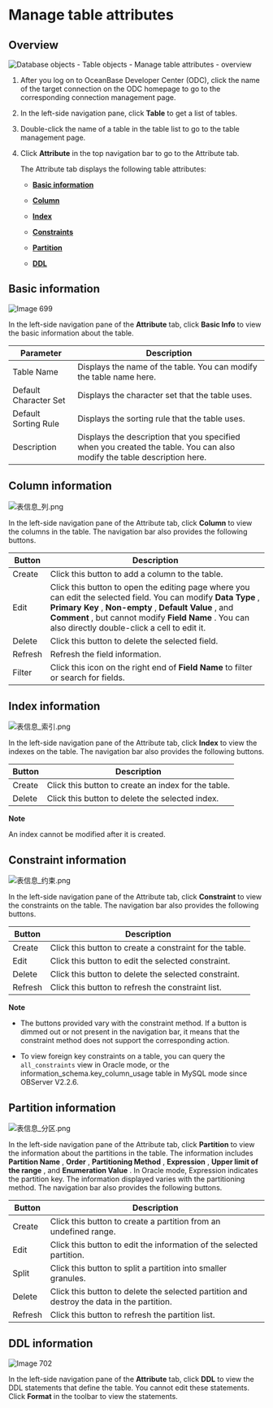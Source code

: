 Manage table attributes 
============================================



Overview 
-----------------------------

![Database objects - Table objects - Manage table attributes - overview](https://help-static-aliyun-doc.aliyuncs.com/assets/img/en-US/0560960461/p358285.png)

1. After you log on to OceanBase Developer Center (ODC), click the name of the target connection on the ODC homepage to go to the corresponding connection management page.

   

2. In the left-side navigation pane, click **Table** to get a list of tables.

   

3. Double-click the name of a table in the table list to go to the table management page.

   

4. Click **Attribute** in the top navigation bar to go to the Attribute tab. 

   The Attribute tab displays the following table attributes:
   * **[Basic information](#basic-information)**

     
   
   * **[Column](#column)**

     
   
   * **[Index](#index)**

     
   
   * **[Constraints](#constraints)**

     
   
   * **[Partition](#partition)**

     
   
   * **[DDL](#ddl)**

Basic information 
--------------------------------------

![Image 699](https://help-static-aliyun-doc.aliyuncs.com/assets/img/en-US/0560960461/p281788.png)

In the left-side navigation pane of the **Attribute** tab, click **Basic Info** to view the basic information about the table.


|       Parameter       |                                                       Description                                                       |
|-----------------------|-------------------------------------------------------------------------------------------------------------------------|
| Table Name            | Displays the name of the table. You can modify the table name here.                                                     |
| Default Character Set | Displays the character set that the table uses.                                                                         |
| Default Sorting Rule  | Displays the sorting rule that the table uses.                                                                          |
| Description           | Displays the description that you specified when you created the table. You can also modify the table description here. |



Column information 
---------------------------------------

![表信息_列.png](https://help-static-aliyun-doc.aliyuncs.com/assets/img/en-US/6229586261/p138314.png "表信息_列.png")

In the left-side navigation pane of the Attribute tab, click **Column** to view the columns in the table. The navigation bar also provides the following buttons.


| Button  |                                                                                                                                    Description                                                                                                                                    |
|---------|-----------------------------------------------------------------------------------------------------------------------------------------------------------------------------------------------------------------------------------------------------------------------------------|
| Create  | Click this button to add a column to the table.                                                                                                                                                                                                                                   |
| Edit    | Click this button to open the editing page where you can edit the selected field. You can modify **Data Type** , **Primary Key** , **Non-empty** , **Default Value** , and **Comment** , but cannot modify **Field Name** . You can also directly double-click a cell to edit it. |
| Delete  | Click this button to delete the selected field.                                                                                                                                                                                                                                   |
| Refresh | Refresh the field information.                                                                                                                                                                                                                                                    |
| Filter  | Click this icon on the right end of **Field Name** to filter or search for fields.                                                                                                                                                                                                |



Index information 
--------------------------------------

![表信息_索引.png](https://help-static-aliyun-doc.aliyuncs.com/assets/img/en-US/6229586261/p138315.png "表信息_索引.png")

In the left-side navigation pane of the Attribute tab, click **Index** to view the indexes on the table. The navigation bar also provides the following buttons.


| Button |                     Description                     |
|--------|-----------------------------------------------------|
| Create | Click this button to create an index for the table. |
| Delete | Click this button to delete the selected index.     |


**Note**



An index cannot be modified after it is created.

Constraint information 
-------------------------------------------

![表信息_约束.png](https://help-static-aliyun-doc.aliyuncs.com/assets/img/en-US/6229586261/p138316.png "表信息_约束.png")

In the left-side navigation pane of the Attribute tab, click **Constraint** to view the constraints on the table. The navigation bar also provides the following buttons.


| Button  |                       Description                       |
|---------|---------------------------------------------------------|
| Create  | Click this button to create a constraint for the table. |
| Edit    | Click this button to edit the selected constraint.      |
| Delete  | Click this button to delete the selected constraint.    |
| Refresh | Click this button to refresh the constraint list.       |


**Note**



* The buttons provided vary with the constraint method. If a button is dimmed out or not present in the navigation bar, it means that the constraint method does not support the corresponding action.

  

* To view foreign key constraints on a table, you can query the `all_constraints` view in Oracle mode, or the information_schema.key_column_usage table in MySQL mode since OBServer V2.2.6.

  




Partition information 
------------------------------------------

![表信息_分区.png](https://help-static-aliyun-doc.aliyuncs.com/assets/img/en-US/7229586261/p138317.png "表信息_分区.png")

In the left-side navigation pane of the Attribute tab, click **Partition** to view the information about the partitions in the table. The information includes **Partition Name** , **Order** , **Partitioning Method** , **Expression** , **Upper limit of the range** , and **Enumeration Value** . In Oracle mode, Expression indicates the partition key. The information displayed varies with the partitioning method. The navigation bar also provides the following buttons.


| Button  |                                        Description                                        |
|---------|-------------------------------------------------------------------------------------------|
| Create  | Click this button to create a partition from an undefined range.                          |
| Edit    | Click this button to edit the information of the selected partition.                      |
| Split   | Click this button to split a partition into smaller granules.                             |
| Delete  | Click this button to delete the selected partition and destroy the data in the partition. |
| Refresh | Click this button to refresh the partition list.                                          |





DDL information 
------------------------------------

![Image 702](https://help-static-aliyun-doc.aliyuncs.com/assets/img/en-US/7229586261/p281790.png)

In the left-side navigation pane of the **Attribute** tab, click **DDL** to view the DDL statements that define the table. You cannot edit these statements. Click **Format** in the toolbar to view the statements.



